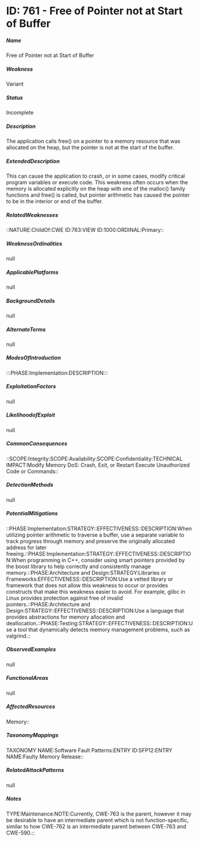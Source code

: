 # ID: 761 - Free of Pointer not at Start of Buffer
<h5>Name</h5>Free of Pointer not at Start of Buffer
<h5>Weakness</h5>Variant
<h5>Status</h5>Incomplete
<h5>Description</h5>The application calls free() on a pointer to a memory resource that was allocated on the heap, but the pointer is not at the start of the buffer.
<h5>ExtendedDescription</h5>This can cause the application to crash, or in some cases, modify critical program variables or execute code. This weakness often occurs when the memory is allocated explicitly on the heap with one of the malloc() family functions and free() is called, but pointer arithmetic has caused the pointer to be in the interior or end of the buffer.
<h5>RelatedWeaknesses</h5>::NATURE:ChildOf:CWE ID:763:VIEW ID:1000:ORDINAL:Primary::
<h5>WeaknessOrdinalities</h5>null
<h5>ApplicablePlatforms</h5>null
<h5>BackgroundDetails</h5>null
<h5>AlternateTerms</h5>null
<h5>ModesOfIntroduction</h5>:::PHASE:Implementation:DESCRIPTION:::
<h5>ExploitationFactors</h5>null
<h5>LikelihoodofExploit</h5>null
<h5>CommonConsequences</h5>::SCOPE:Integrity:SCOPE:Availability:SCOPE:Confidentiality:TECHNICAL IMPACT:Modify Memory DoS: Crash, Exit, or Restart Execute Unauthorized Code or Commands::
<h5>DetectionMethods</h5>null
<h5>PotentialMitigations</h5>::PHASE:Implementation:STRATEGY::EFFECTIVENESS::DESCRIPTION:When utilizing pointer arithmetic to traverse a buffer, use a separate variable to track progress through memory and preserve the originally allocated address for later freeing.::PHASE:Implementation:STRATEGY::EFFECTIVENESS::DESCRIPTION:When programming in C++, consider using smart pointers provided by the boost library to help correctly and consistently manage memory.::PHASE:Architecture and Design:STRATEGY:Libraries or Frameworks:EFFECTIVENESS::DESCRIPTION:Use a vetted library or framework that does not allow this weakness to occur or provides constructs that make this weakness easier to avoid. For example, glibc in Linux provides protection against free of invalid pointers.::PHASE:Architecture and Design:STRATEGY::EFFECTIVENESS::DESCRIPTION:Use a language that provides abstractions for memory allocation and deallocation.::PHASE:Testing:STRATEGY::EFFECTIVENESS::DESCRIPTION:Use a tool that dynamically detects memory management problems, such as valgrind.::
<h5>ObservedExamples</h5>null
<h5>FunctionalAreas</h5>null
<h5>AffectedResources</h5>Memory::
<h5>TaxonomyMappings</h5>TAXONOMY NAME:Software Fault Patterns:ENTRY ID:SFP12:ENTRY NAME:Faulty Memory Release::
<h5>RelatedAttackPatterns</h5>null
<h5>Notes</h5>TYPE:Maintenance:NOTE:Currently, CWE-763 is the parent, however it may be desirable to have an intermediate parent which is not function-specific, similar to how CWE-762 is an intermediate parent between CWE-763 and CWE-590.::

